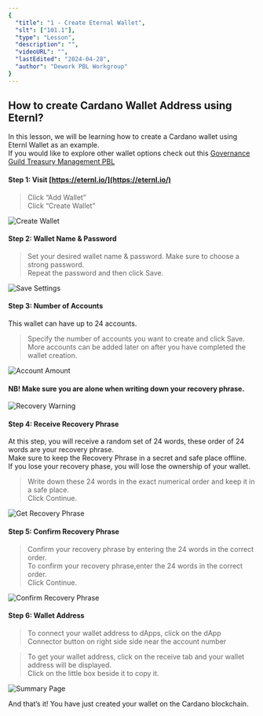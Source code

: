 ```yaml
---
{
  "title": "1 - Create Eternal Wallet",
  "slt": ["101.1"],
  "type": "Lesson",
  "description": "",
  "videoURL": "",
  "lastEdited": "2024-04-28",
  "author": "Dework PBL Workgroup"
}
---
```


## How to create Cardano Wallet Address using Eternl?

In this lesson, we will be learning how to create a Cardano wallet using Eternl Wallet as an example.  
If you would like to explore other wallet options check out this [Governance Guild Treasury Management PBL](https://catalyst-swarm.gitbook.io/governance-guild/project-based-learning/introduction/treasury-management-pbl#wallets-1)

#### Step 1: Visit [https://eternl.io/](https://eternl.io/)

> Click “Add Wallet”  
> Click “Create Wallet”

![Create Wallet](/Dework_PBL_Pictures/Module_101/Eternl_Create_Wallet.png)

#### Step 2: Wallet Name & Password

> Set your desired wallet name & password. Make sure to choose a strong password.  
> Repeat the password and then click Save.

![Save Settings](/Dework_PBL_Pictures/Module_101/Eternl_Save_Wallet.png)

#### Step 3: Number of Accounts

This wallet can have up to 24 accounts.

> Specify the number of accounts you want to create and click Save.  
> More accounts can be added later on after you have completed the wallet creation.

![Account Amount](/Dework_PBL_Pictures/Module_101/Eternl_Number_Of_Accounts.png)

#### NB! Make sure you are alone when writing down your recovery phrase.

![Recovery Warning](/Dework_PBL_Pictures/Module_101/Eternl_Recovery_Warning.png)

#### Step 4: Receive Recovery Phrase

At this step, you will receive a random set of 24 words, these order of 24 words are your recovery phrase.  
Make sure to keep the Recovery Phrase in a secret and safe place offline.  
If you lose your recovery phase, you will lose the ownership of your wallet.

> Write down these 24 words in the exact numerical order and keep it in a safe place.  
> Click Continue.

![Get Recovery Phrase](/Dework_PBL_Pictures/Module_101/Eternl_Recovery_Phrase.png)

#### Step 5: Confirm Recovery Phrase

> Confirm your recovery phrase by entering the 24 words in the correct order.  
> To confirm your recovery phrase,enter the 24 words in the correct order.  
> Click Continue.  

![Confirm Recovery Phrase](/Dework_PBL_Pictures/Module_101/Eternl_Recovery_Phrase_Confirmation.png)

#### Step 6: Wallet Address

> To connect your wallet address to dApps, click on the dApp Connector button on right side side near the account number

> To get your wallet address, click on the receive tab and your wallet address will be displayed.  
> Click on the little box beside it to copy it.


![Summary Page](/Dework_PBL_Pictures/Module_101/Eternl_Summary_View.png)

And that’s it! You have just created your wallet on the Cardano blockchain.

